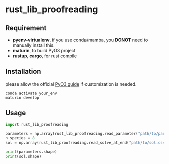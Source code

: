 # rust_lib_proofreading

## Requirement
- **pyenv-virtualenv**, if you use conda/mamba, you **DONOT** need to manually install this.
- **maturin**, to build PyO3 project
- **rustup**, **cargo**, for rust compile

## Installation
please allow the official [PyO3 guide](https://pyo3.rs/v0.23.3/index.html) if customization is needed.
```shell
conda activate your_env
maturin develop
```

## Usage
```python
import rust_lib_proofreading

parameters = np.array(rust_lib_proofreading.read_parameter("path/to/parameters.csv"))
n_species = 8
sol = np.array(rust_lib_proofreading.read_solve_at_end("path/to/sol.csv"), n_species)

print(parameters.shape)
print(sol.shape)
```